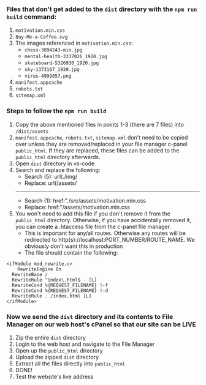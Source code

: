 ### Files that don't get added to the `dist` directory with the `npm run build` command:

1. `motivation.min.css`
2. `Buy-Me-a-Coffee.svg`
3. The images referenced in `motivation.min.css`:
   - `chess-3894243-min.jpg`
   - `mental-health-3337026_1920.jpg`
   - `skateboard-5326930_1920.jpg`
   - `sky-1373167_1920.jpg`
   - `virus-4999857.png`
4. `manifest.appcache`
5. `robots.txt`
6. `sitemap.xml`

### Steps to follow the `npm run build`

1. Copy the above mentioned files in points 1-3 (there are 7 files) into `/dist/assets`
2. `manifest.appcache`, `robots.txt`, `sitemap.xml` don't need to be copied over unless they are removed/replaced in your file manager c-panel `public_html`. If they are replaced, these files can be added to the `public_html` directory afterwards.
3. Open `dist` directory in vs-code
4. Search and replace the following:
   - Search (5): url(./img/
   - Replace: url(/assets/
   ***
   - Search (1): href:"./src/assets/motivation.min.css
   - Replace: href:"/assets/motivation.min.css
5. You won't need to add this file if you don't remove it from the `public_html` directory. Otherwise, if you have accidentally removed it, you can create a .htaccess file from the c-panel file manager. 
   - This is important for any/all routes. Otherwise any routes will be redirected to http(s)://localhost:PORT_NUMBER/ROUTE_NAME. We obviously don't want this in production
   - The file should contain the following:

```
<ifModule mod_rewrite.c>
    RewriteEngine On
  RewriteBase /
  RewriteRule ^index\.html$ - [L]
  RewriteCond %{REQUEST_FILENAME} !-f
  RewriteCond %{REQUEST_FILENAME} !-d
  RewriteRule . /index.html [L]
</ifModule>
```

### Now we send the `dist` directory and its contents to File Manager on our web host's cPanel so that our site can be LIVE

1. Zip the entire `dist` directory
2. Login to the web host and navigate to the File Manager
3. Open up the `public_html` directory
4. Upload the zipped `dist` directory
5. Extract all the files directly into `public_html`
6. DONE!
7. Test the website's live address

